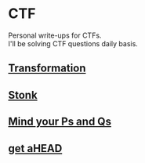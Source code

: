 # CTF

Personal write-ups for CTFs. <br>
I'll be solving CTF questions daily basis.

## [Transformation](../picoCTF/pico_Transformation)

## [Stonk](../picoCTF/pico_stonk)

## [Mind your Ps and Qs](../picoCTF/pico_Mind_your_Ps_and_Qs)

## [get aHEAD](../picoCTF/pico_get_aHEAD)

<!-- ## [](../CTF/) -->
